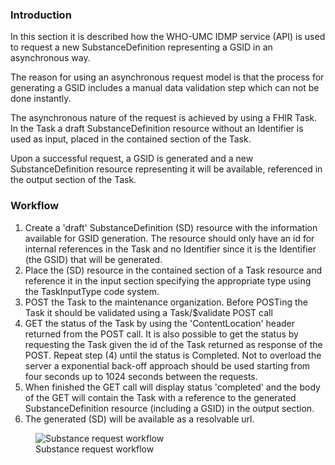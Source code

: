 ### Introduction
    
In this section it is described how the WHO-UMC IDMP service (API) is used to request a new SubstanceDefinition representing a GSID in an asynchronous way. 

The reason for using an asynchronous request model is that the process for generating a GSID includes a manual data validation step which can not be  done instantly.

The asynchronous nature of the request is achieved by using a FHIR Task. In the Task a draft SubstanceDefinition resource without an Identifier is used as input, placed in the contained section of the Task.

Upon a successful request, a GSID is generated and a new SubstanceDefinition resource representing it will be available, referenced in the output section of the Task.    

### Workflow

1. Create a 'draft' SubstanceDefinition (SD) resource with the information available for GSID generation. The resource should only have an id for internal references in the Task and no Identifier since it is the Identifier (the GSID) that will be generated.
2. Place the (SD) resource in the contained section of a Task resource and reference it in the input section specifying the appropriate type using the TaskInputType code system.
3. POST the Task to the maintenance organization. Before POSTing the Task it should be validated using a Task/$validate POST call
4. GET the status of the Task by using the 'ContentLocation' header returned from the POST call. It is also possible to get the status by requesting the Task given the id of the Task returned as response of the POST.
Repeat step (4) until the status is Completed.  Not to overload the server a exponential back-off approach should be used starting from four seconds up to 1024 seconds between the requests.
5. When finished the GET call will display status 'completed' and the body of the GET will contain the Task with a reference to the generated SubstanceDefinition resource (including a GSID) in the output section.
6. The generated (SD) will be available as a resolvable url.

<figure>
  <img style="padding-top:0;padding-bottom:0;float:center" src="SubstanceRequestWF.png" alt="Substance request workflow"/>
  <figcaption>Substance request workflow</figcaption>
</figure>
